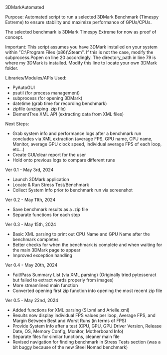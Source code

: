 3DMarkAutomated

Purpose: Automated script to run a selected 3DMark Benchmark (Timespy Extreme) to ensure stability and maximize performance of GPUs/CPUs. 

The selected benchmark is 3DMark Timespy Extreme for now as proof of concept.

Important:
This script assumes you have 3DMark installed on your system within "C:\Program Files (x86)\Steam". If this is not the case, modify the subprocess.Popen on line 20 accordingly.
The directory_path in line 79 is where my 3DMark is installed. Modify this line to locate your own 3DMark folder.


Libraries/Modules/APIs Used:
- PyAutoGUI
- psutil (for process management)
- subprocess (for opening 3DMark)
- datetime (grab time for recording benchmark)
- zipfile (unzipping .zip file)
- ElementTree XML API (extracting data from XML files)

Next Steps:
- Grab system info and performance logs after a benchmark run concludes via XML extraction (average FPS, GPU name, CPU name, Monitor, average GPU clock speed, individual average FPS of each loop, etc...)
- Create GUI/clear report for the user
- Hold onto previous logs to compare different runs

Ver 0.1 - May 3rd, 2024
- Launch 3DMark application
- Locate & Run Stress Test/Benchmark
- Collect System Info prior to benchmark run via screenshot

Ver 0.2 - May 11th, 2024
- Save benchmark results as a .zip file
- Separate functions for each step

Ver 0.3 - May 15th, 2024
- Basic XML parsing to print out CPU Name and GPU Name after the benchmark completes
- Better checks for when the benchmark is complete and when waiting for the main 3DMark page to appear
- Improved exception handling

Ver 0.4 - May 20th, 2024
- Fail/Pass Summary List (via XML parsing) (Originally tried pytesseract but failed to extract words properly from images)
- More streamlined main function
- Converted opening first zip function into opening the most recent zip file

Ver 0.5 - May 22nd, 2024
- Added functions for XML parsing (SI.xml and Arielle.xml)
- Results now display individual FPS values per loop, Average FPS, and Margin Between Best and Worst Runs (in terms of FPS)
- Provide System Info after a test (CPU, GPU, GPU Driver Version, Release Date, OS, Memory Config, Monitor, Motherboard Info)
- Separate files for similar functions, cleaner main file
- Revised navigation for finding benchmark in Stress Tests section (was a bit buggy because of the new Steel Nomad benchmark)
